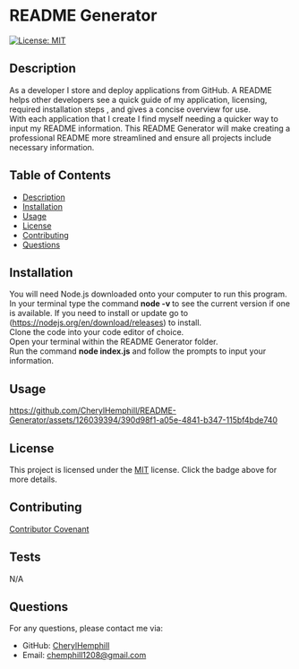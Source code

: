
# README Generator

[![License: MIT](https://img.shields.io/badge/License-MIT-yellow.svg)](https://opensource.org/licenses/MIT)

## Description
As a developer I store and deploy applications from GitHub. A README helps other developers see a quick guide of my application, licensing, required installation steps , and gives a concise overview for use. <br>
With each application that I create I find myself needing a quicker way to input my README information. This README Generator will make creating a professional README more streamlined and ensure all projects include necessary information.

## Table of Contents
* [Description](#description)
* [Installation](#installation)
* [Usage](#usage)
* [License](#license)
* [Contributing](#contributing)
* [Questions](#questions)

## Installation
You will need Node.js downloaded onto your computer to run this program.
In your terminal type the command <b>node -v </b>to see the current version if one is available. 
If you need to install or update go to (https://nodejs.org/en/download/releases) to install.
<br>
Clone the code into your code editor of choice.<br>
Open your terminal within the README Generator folder. <br>
Run the command <b>node index.js</b> and follow the prompts to input your information. 

## Usage


https://github.com/CherylHemphill/README-Generator/assets/126039394/390d98f1-a05e-4841-b347-115bf4bde740


## License

This project is licensed under the [MIT](https://opensource.org/licenses/MIT) license. Click the badge above for more details.


## Contributing
[Contributor Covenant](https://www.contributor-covenant.org/) 

## Tests
N/A

## Questions
For any questions, please contact me via:
* GitHub: [CherylHemphill](https://github.com/CherylHemphill)
* Email: chemphill1208@gmail.com

